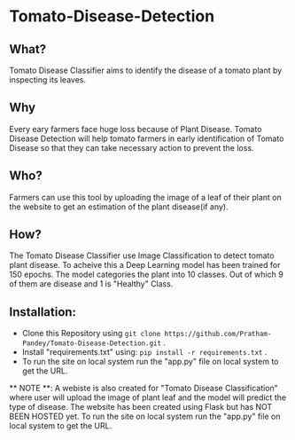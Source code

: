 # Tomato-Disease-Detection

## What? 
Tomato Disease Classifier aims to identify the disease of a tomato plant by inspecting its leaves. 

## Why
Every eary farmers face huge loss because of Plant Disease. Tomato Disease Detection will help tomato farmers in early identification of Tomato Disease so that they can take necessary action to prevent the loss.

## Who?
Farmers can use this tool by uploading the image of a leaf of their plant on the website to get an estimation of the plant disease(if any).

## How?
The Tomato Disease Classifier use Image Classification to detect tomato plant disease. To acheive this a Deep Learning model has been trained for 150 epochs. The model categories the plant into 10 classes. Out of which 9 of them are disease and 1 is "Healthy" Class.



## Installation:
* Clone this Repository using ``` git clone https://github.com/Pratham-Pandey/Tomato-Disease-Detection.git ``` .
* Install "requirements.txt" using: ``` pip install -r requirements.txt ``` .
* To run the site on local system run the "app.py" file on local system to get the URL.

** NOTE **: A webiste is also created for "Tomato Disease Classification" where user will upload the image of plant leaf and the model will predict the type of disease. The website has been created using Flask but has NOT BEEN HOSTED yet. To run the site on local system run the "app.py" file on local system to get the URL.    


